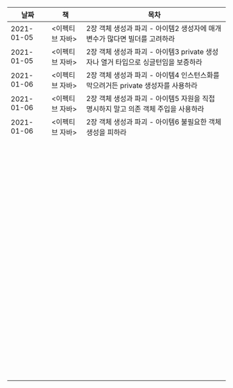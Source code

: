 | 날짜       | 책              | 목차                                                         |
| ---------- | --------------- | ------------------------------------------------------------ |
| 2021-01-05 | <이펙티브 자바> | 2장 객체 생성과 파괴 - 아이템2 생성자에 매개변수가 많다면 빌더를 고려하라 |
| 2021-01-05 | <이펙티브 자바> | 2장 객체 생성과 파괴 - 아이템3 private 생성자나 열거 타입으로 싱글턴임을 보증하라 |
| 2021-01-06 | <이펙티브 자바> | 2장 객체 생성과 파괴 - 아이템4 인스턴스화를 막으려거든 private 생성자를 사용하라 |
| 2021-01-06 | <이펙티브 자바> | 2장 객체 생성과 파괴 - 아이템5 자원을 직접 명시하지 말고 의존 객체 주입을 사용하라 |
| 2021-01-06 | <이펙티브 자바> | 2장 객체 생성과 파괴 - 아이템6 불필요한 객체 생성을 피하라   |
|            |                 |                                                              |
|            |                 |                                                              |
|            |                 |                                                              |
|            |                 |                                                              |
|            |                 |                                                              |
|            |                 |                                                              |
|            |                 |                                                              |
|            |                 |                                                              |
|            |                 |                                                              |
|            |                 |                                                              |
|            |                 |                                                              |
|            |                 |                                                              |
|            |                 |                                                              |
|            |                 |                                                              |
|            |                 |                                                              |
|            |                 |                                                              |
|            |                 |                                                              |
|            |                 |                                                              |
|            |                 |                                                              |
|            |                 |                                                              |
|            |                 |                                                              |
|            |                 |                                                              |
|            |                 |                                                              |
|            |                 |                                                              |
|            |                 |                                                              |
|            |                 |                                                              |
|            |                 |                                                              |
|            |                 |                                                              |
|            |                 |                                                              |
|            |                 |                                                              |
|            |                 |                                                              |
|            |                 |                                                              |
|            |                 |                                                              |
|            |                 |                                                              |
|            |                 |                                                              |
|            |                 |                                                              |
|            |                 |                                                              |
|            |                 |                                                              |
|            |                 |                                                              |
|            |                 |                                                              |
|            |                 |                                                              |
|            |                 |                                                              |
|            |                 |                                                              |
|            |                 |                                                              |
|            |                 |                                                              |
|            |                 |                                                              |
|            |                 |                                                              |
|            |                 |                                                              |
|            |                 |                                                              |
|            |                 |                                                              |
|            |                 |                                                              |
|            |                 |                                                              |
|            |                 |                                                              |
|            |                 |                                                              |
|            |                 |                                                              |
|            |                 |                                                              |
|            |                 |                                                              |
|            |                 |                                                              |
|            |                 |                                                              |
|            |                 |                                                              |
|            |                 |                                                              |
|            |                 |                                                              |
|            |                 |                                                              |
|            |                 |                                                              |
|            |                 |                                                              |
|            |                 |                                                              |
|            |                 |                                                              |
|            |                 |                                                              |
|            |                 |                                                              |
|            |                 |                                                              |
|            |                 |                                                              |
|            |                 |                                                              |
|            |                 |                                                              |
|            |                 |                                                              |
|            |                 |                                                              |
|            |                 |                                                              |
|            |                 |                                                              |
|            |                 |                                                              |
|            |                 |                                                              |
|            |                 |                                                              |
|            |                 |                                                              |
|            |                 |                                                              |
|            |                 |                                                              |
|            |                 |                                                              |
|            |                 |                                                              |
|            |                 |                                                              |
|            |                 |                                                              |
|            |                 |                                                              |
|            |                 |                                                              |
|            |                 |                                                              |
|            |                 |                                                              |
|            |                 |                                                              |
|            |                 |                                                              |

